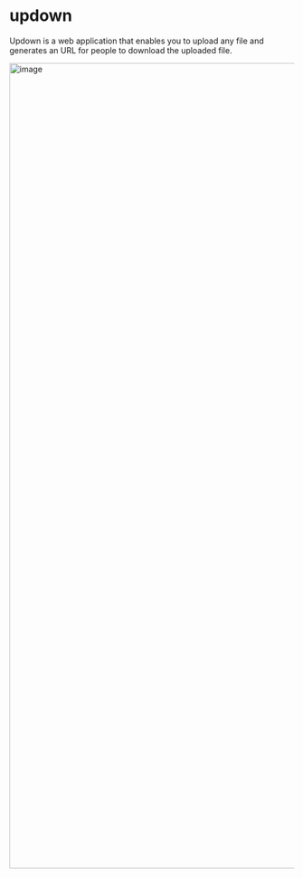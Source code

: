 # updown

Updown is a web application that enables you to upload any file and generates an URL for people to download the uploaded file.

<img width="1425" alt="image" src="https://user-images.githubusercontent.com/96840425/236264569-5bf5ccd0-b43d-4ce4-b054-3f6a0f793831.png">
